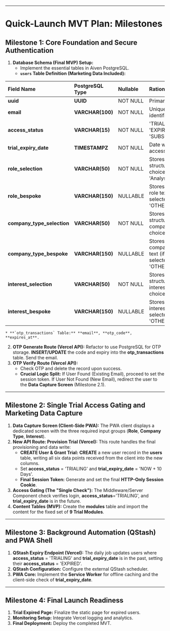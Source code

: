 
-----

# Quick-Launch MVT Plan: Milestones

## Milestone 1: Core Foundation and Secure Authentication

1.  **Database Schema (Final MVP) Setup:**
      * Implement the essential tables in Aiven PostgreSQL.
      * **`users` Table Definition (Marketing Data Included):**

| Field Name | PostgreSQL Type | Nullable | Rationale |
| :--- | :--- | :--- | :--- |
| **uuid** | **UUID** | NOT NULL | Primary key. |
| **email** | **VARCHAR(100)** | NOT NULL | Unique identifier. |
| **access\_status** | **VARCHAR(15)** | NOT NULL | 'TRIALING', 'EXPIRED', 'SUBSCRIBED'. |
| **trial\_expiry\_date** | **TIMESTAMPZ** | NOT NULL | Date when trial access ends. |
| **role\_selection** | **VARCHAR(50)** | NOT NULL | Stores structured role choice (e.g., 'Analyst'). |
| **role\_bespoke** | **VARCHAR(150)** | NULLABLE | Stores custom role text (if selected 'OTHER'). |
| **company\_type\_selection** | **VARCHAR(50)** | NOT NULL | Stores structured company type choice. |
| **company\_type\_bespoke** | **VARCHAR(150)** | NULLABLE | Stores custom company type text (if selected 'OTHER'). |
| **interest\_selection** | **VARCHAR(50)** | NOT NULL | Stores structured interest choice. |
| **interest\_bespoke** | **VARCHAR(150)** | NULLABLE | Stores custom interest text (if selected 'OTHER'). |

```
* **`otp_transactions` Table:** **email**, **otp_code**, **expires_at**.
```

2.  **OTP Generate Route (Vercel API):** Refactor to use PostgreSQL for OTP storage. **INSERT/UPDATE** the code and expiry into the **otp\_transactions** table. Send the email.
3.  **OTP Verify Route (Vercel API):**
      * Check OTP and delete the record upon success.
      * **Crucial Logic Split:** If User Found (Existing Email), proceed to set the session token. If User Not Found (New Email), redirect the user to the **Data Capture Screen** (Milestone 2.1).

-----

## Milestone 2: Single Trial Access Gating and Marketing Data Capture

1.  **Data Capture Screen (Client-Side PWA):** The PWA client displays a dedicated screen with the three required input groups (**Role**, **Company Type**, **Interest**).
2.  **New API Route: Provision Trial (Vercel):** This route handles the final provisioning and data write:
      * **CREATE User & Grant Trial:** **CREATE** a new user record in the **users** table, writing all six data points received from the client into the new columns.
      * Set **access\_status** = 'TRIALING' and **trial\_expiry\_date** = 'NOW + 10 Days'.
      * **Final Session Token:** Generate and set the final **HTTP-Only Session Cookie**.
3.  **Access Gating (The "Single Check"):** The Middleware/Server Component check verifies login, **access\_status**='TRIALING', and **trial\_expiry\_date** is in the future.
4.  **Content Tables (MVP):** Create the **modules** table and import the content for the fixed set of **9 Trial Modules**.

-----

## Milestone 3: Background Automation (QStash) and PWA Shell

1.  **QStash Expiry Endpoint (Vercel):** The daily job updates users where **access\_status** = 'TRIALING' and **trial\_expiry\_date** is in the past, setting their **access\_status** = 'EXPIRED'.
2.  **QStash Configuration:** Configure the external QStash scheduler.
3.  **PWA Core:** Implement the **Service Worker** for offline caching and the client-side check of **trial\_expiry\_date**.

-----

## Milestone 4: Final Launch Readiness

1.  **Trial Expired Page:** Finalize the static page for expired users.
2.  **Monitoring Setup:** Integrate Vercel logging and analytics.
3.  **Final Deployment:** Deploy the completed MVT.